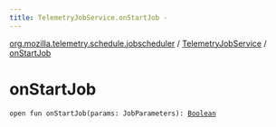 ```yaml
---
title: TelemetryJobService.onStartJob - 
---
```


[org.mozilla.telemetry.schedule.jobscheduler](../index.html) / [TelemetryJobService](index.html) / [onStartJob](./on-start-job.html)

# onStartJob

`open fun onStartJob(params: JobParameters): `[`Boolean`](https://kotlinlang.org/api/latest/jvm/stdlib/kotlin/-boolean/index.html)